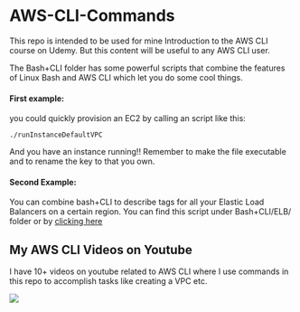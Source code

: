 # AWS-CLI-Commands
This repo is intended to be used for mine Introduction to the AWS CLI course on Udemy. But this content will be useful to any AWS CLI user.


The Bash+CLI folder has some powerful scripts that combine the features of Linux Bash and AWS CLI which let you do some cool things.

#### First example:
 you could quickly provision an EC2 by calling an script like this:
``` 
./runInstanceDefaultVPC

``` 

And you have an instance running!!
Remember to make the file executable and to rename the key to that you own.

#### Second Example:
You can combine bash+CLI to describe tags for all your Elastic Load Balancers on a certain region.
You can find this script under Bash+CLI/ELB/ folder   or by [clicking here](https://github.com/ravsau/AWS-CLI-Commands/tree/master/Bash%2BCLI/ELB)



## My AWS CLI Videos on Youtube
I have 10+ videos on youtube related to AWS CLI where I use commands in this repo to accomplish tasks like creating a VPC etc.

[![](https://i.ytimg.com/vi/qotVe8C62NQ/maxresdefault.jpg)](https://www.youtube.com/watch?v=v2GdoN4vCjY&list=PLQP5dDPLts67DnDIb2IvXd6qPFbLabDCO) 


